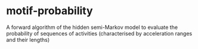 # motif-probability
A forward algorithm of the hidden semi-Markov model to evaluate the probability of sequences of activities (characterised by acceleration ranges and their lengths)
